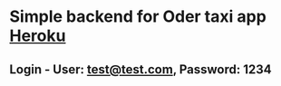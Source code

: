 # Simple backend for Oder taxi app [Heroku](https://order-taxi-app.herokuapp.com/)

## Login -  User: test@test.com, Password: 1234